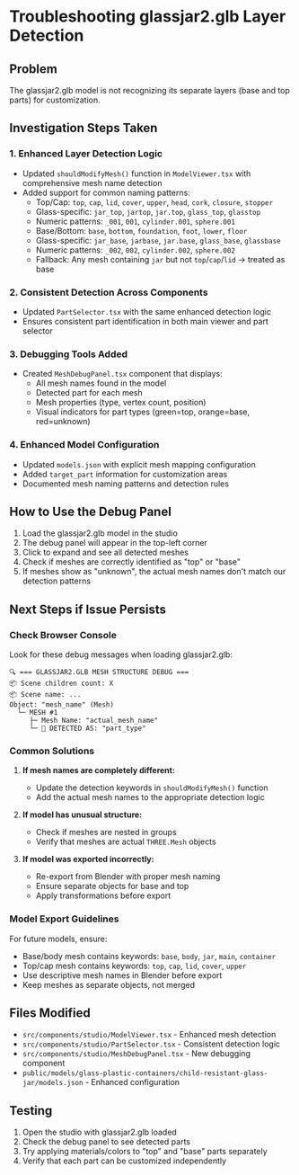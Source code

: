 # Troubleshooting glassjar2.glb Layer Detection

## Problem
The glassjar2.glb model is not recognizing its separate layers (base and top parts) for customization.

## Investigation Steps Taken

### 1. Enhanced Layer Detection Logic
- Updated `shouldModifyMesh()` function in `ModelViewer.tsx` with comprehensive mesh name detection
- Added support for common naming patterns:
  - Top/Cap: `top`, `cap`, `lid`, `cover`, `upper`, `head`, `cork`, `closure`, `stopper`
  - Glass-specific: `jar_top`, `jartop`, `jar.top`, `glass_top`, `glasstop`
  - Numeric patterns: `_001`, `001`, `cylinder.001`, `sphere.001`
  - Base/Bottom: `base`, `bottom`, `foundation`, `foot`, `lower`, `floor`
  - Glass-specific: `jar_base`, `jarbase`, `jar.base`, `glass_base`, `glassbase`
  - Numeric patterns: `_002`, `002`, `cylinder.002`, `sphere.002`
  - Fallback: Any mesh containing `jar` but not `top`/`cap`/`lid` → treated as base

### 2. Consistent Detection Across Components
- Updated `PartSelector.tsx` with the same enhanced detection logic
- Ensures consistent part identification in both main viewer and part selector

### 3. Debugging Tools Added
- Created `MeshDebugPanel.tsx` component that displays:
  - All mesh names found in the model
  - Detected part for each mesh
  - Mesh properties (type, vertex count, position)
  - Visual indicators for part types (green=top, orange=base, red=unknown)

### 4. Enhanced Model Configuration
- Updated `models.json` with explicit mesh mapping configuration
- Added `target_part` information for customization areas
- Documented mesh naming patterns and detection rules

## How to Use the Debug Panel

1. Load the glassjar2.glb model in the studio
2. The debug panel will appear in the top-left corner
3. Click to expand and see all detected meshes
4. Check if meshes are correctly identified as "top" or "base"
5. If meshes show as "unknown", the actual mesh names don't match our detection patterns

## Next Steps if Issue Persists

### Check Browser Console
Look for these debug messages when loading glassjar2.glb:
```
🔍 === GLASSJAR2.GLB MESH STRUCTURE DEBUG ===
📦 Scene children count: X
📦 Scene name: ...
Object: "mesh_name" (Mesh)
  └─ MESH #1
     ├─ Mesh Name: "actual_mesh_name"
     └─ 🎯 DETECTED AS: "part_type"
```

### Common Solutions

1. **If mesh names are completely different:**
   - Update the detection keywords in `shouldModifyMesh()` function
   - Add the actual mesh names to the appropriate detection logic

2. **If model has unusual structure:**
   - Check if meshes are nested in groups
   - Verify that meshes are actual `THREE.Mesh` objects

3. **If model was exported incorrectly:**
   - Re-export from Blender with proper mesh naming
   - Ensure separate objects for base and top
   - Apply transformations before export

### Model Export Guidelines
For future models, ensure:
- Base/body mesh contains keywords: `base`, `body`, `jar`, `main`, `container`
- Top/cap mesh contains keywords: `top`, `cap`, `lid`, `cover`, `upper`
- Use descriptive mesh names in Blender before export
- Keep meshes as separate objects, not merged

## Files Modified
- `src/components/studio/ModelViewer.tsx` - Enhanced mesh detection
- `src/components/studio/PartSelector.tsx` - Consistent detection logic  
- `src/components/studio/MeshDebugPanel.tsx` - New debugging component
- `public/models/glass-plastic-containers/child-resistant-glass-jar/models.json` - Enhanced configuration

## Testing
1. Open the studio with glassjar2.glb loaded
2. Check the debug panel to see detected parts
3. Try applying materials/colors to "top" and "base" parts separately
4. Verify that each part can be customized independently
